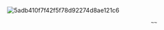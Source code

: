 ![5adb410f7f42f5f78d92274d8ae121c6](https://github.com/user-attachments/assets/925f3ed2-b4af-461c-9eb6-8d3c6e5f0c36)

                                                   ~~

